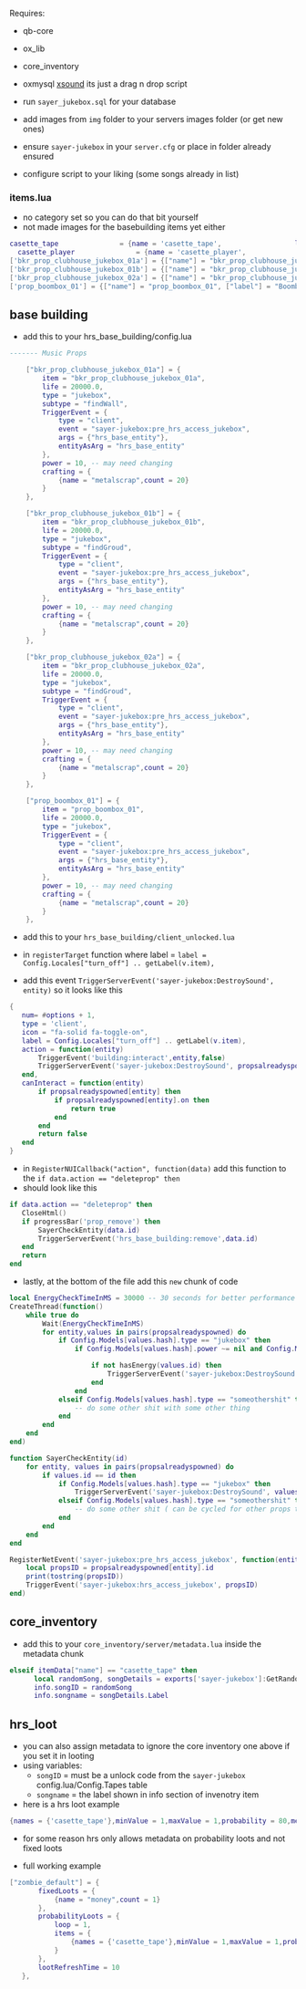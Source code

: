Requires:
  - qb-core
  - ox_lib
  - core_inventory
  - oxmysql
  [xsound](https://github.com/Xogy/xsound) its just a drag n drop script

  - run `sayer_jukebox.sql` for your database
  - add images from `img` folder to your servers images folder (or get new ones)
  - ensure `sayer-jukebox` in your `server.cfg` or place in folder already ensured
  - configure script to your liking (some songs already in list)

  ### items.lua 
  - no category set so you can do that bit yourself
  - not made images for the basebuilding items yet either
  ```lua
  casette_tape 				 = {name = 'casette_tape', 			  	  	label = 'Casette Tape', 			weight = 500, 		type = 'item', 		image = 'casette_tape.png', 		unique = true, 	    useable = true, 	shouldClose = true,	   combinable = nil,   description = 'old tunes'},
	casette_player 				 = {name = 'casette_player', 			  	label = 'Casette Player', 			weight = 500, 		type = 'item', 		image = 'casette_player.png', 		unique = true, 		useable = true, 	shouldClose = true,	   combinable = nil,   description = 'old tunes'},
  ['bkr_prop_clubhouse_jukebox_01a'] = {["name"] = "bkr_prop_clubhouse_jukebox_01a", ["label"] = "Jukebox (Wall)", ["weight"] = 200, ["type"] = "item", ["image"] = "bkr_prop_clubhouse_jukebox_01a.png", ["unique"] = false, ["useable"] = true, ["shouldClose"] = true, ["combinable"] = nil, ["description"] = "Used for base building"},
  ['bkr_prop_clubhouse_jukebox_01b'] = {["name"] = "bkr_prop_clubhouse_jukebox_01b", ["label"] = "Jukebox (Floor)", ["weight"] = 200, ["type"] = "item", ["image"] = "bkr_prop_clubhouse_jukebox_01b.png", ["unique"] = false, ["useable"] = true, ["shouldClose"] = true, ["combinable"] = nil, ["description"] = "Used for base building"},
  ['bkr_prop_clubhouse_jukebox_02a'] = {["name"] = "bkr_prop_clubhouse_jukebox_02a", ["label"] = "Jukebox (Floor)", ["weight"] = 200, ["type"] = "item", ["image"] = "bkr_prop_clubhouse_jukebox_02a.png", ["unique"] = false, ["useable"] = true, ["shouldClose"] = true, ["combinable"] = nil, ["description"] = "Used for base building"},
  ['prop_boombox_01'] = {["name"] = "prop_boombox_01", ["label"] = "Boombox", ["weight"] = 200, ["type"] = "item", ["image"] = "casette_player.png", ["unique"] = false, ["useable"] = true, ["shouldClose"] = true, ["combinable"] = nil, ["description"] = "Used for base building"},
  ```




## base building
- add this to your hrs_base_building/config.lua
```lua
------- Music Props

    ["bkr_prop_clubhouse_jukebox_01a"] = {
        item = "bkr_prop_clubhouse_jukebox_01a",
        life = 20000.0,
        type = "jukebox",
        subtype = "findWall",
        TriggerEvent = {
            type = "client",
            event = "sayer-jukebox:pre_hrs_access_jukebox",
            args = {"hrs_base_entity"},
            entityAsArg = "hrs_base_entity"
        },
        power = 10, -- may need changing
        crafting = {
            {name = "metalscrap",count = 20}
        }
    },

    ["bkr_prop_clubhouse_jukebox_01b"] = {
        item = "bkr_prop_clubhouse_jukebox_01b",
        life = 20000.0,
        type = "jukebox",
        subtype = "findGroud",
        TriggerEvent = {
            type = "client",
            event = "sayer-jukebox:pre_hrs_access_jukebox",
            args = {"hrs_base_entity"},
            entityAsArg = "hrs_base_entity"
        },
        power = 10, -- may need changing
        crafting = {
            {name = "metalscrap",count = 20}
        }
    },

    ["bkr_prop_clubhouse_jukebox_02a"] = {
        item = "bkr_prop_clubhouse_jukebox_02a",
        life = 20000.0,
        type = "jukebox",
        subtype = "findGroud",
        TriggerEvent = {
            type = "client",
            event = "sayer-jukebox:pre_hrs_access_jukebox",
            args = {"hrs_base_entity"},
            entityAsArg = "hrs_base_entity"
        },
        power = 10, -- may need changing
        crafting = {
            {name = "metalscrap",count = 20}
        }
    },

    ["prop_boombox_01"] = {
        item = "prop_boombox_01",
        life = 20000.0,
        type = "jukebox",
        TriggerEvent = {
            type = "client",
            event = "sayer-jukebox:pre_hrs_access_jukebox",
            args = {"hrs_base_entity"},
            entityAsArg = "hrs_base_entity"
        },
        power = 10, -- may need changing
        crafting = {
            {name = "metalscrap",count = 20}
        }
    },
```

 - add this to your `hrs_base_building/client_unlocked.lua`

 - in `registerTarget` function where label = `label = Config.Locales["turn_off"] .. getLabel(v.item),`
 - add this event `TriggerServerEvent('sayer-jukebox:DestroySound', entity)` so it looks like this 
 ```lua
 {
    num= #options + 1,
    type = 'client',
    icon = "fa-solid fa-toggle-on",
    label = Config.Locales["turn_off"] .. getLabel(v.item),
    action = function(entity)
        TriggerEvent('building:interact',entity,false)
        TriggerServerEvent('sayer-jukebox:DestroySound', propsalreadyspowned[entity].id, true)
    end,
    canInteract = function(entity)
        if propsalreadyspowned[entity] then
            if propsalreadyspowned[entity].on then
                return true
            end
        end
        return false
    end
}
```

 - in `RegisterNUICallback("action", function(data)` add this function to the `if data.action == "deleteprop" then`
 - should look like this 
 ```lua
 if data.action == "deleteprop" then
    CloseHtml()
    if progressBar('prop_remove') then
        SayerCheckEntity(data.id)
        TriggerServerEvent('hrs_base_building:remove',data.id)
    end
    return
end 
```

- lastly, at the bottom of the file add this `new` chunk of code
```lua
local EnergyCheckTimeInMS = 30000 -- 30 seconds for better performance
CreateThread(function()
    while true do
        Wait(EnergyCheckTimeInMS)
        for entity,values in pairs(propsalreadyspowned) do
            if Config.Models[values.hash].type == "jukebox" then
                if Config.Models[values.hash].power ~= nil and Config.Models[values.hash].power > 0 then

                    if not hasEnergy(values.id) then
                        TriggerServerEvent('sayer-jukebox:DestroySound', propsalreadyspowned[entity].id, true)
                    end
                end
            elseif Config.Models[values.hash].type == "someothershit" then
                -- do some other shit with some other thing
            end
        end
    end
end)

function SayerCheckEntity(id)
    for entity, values in pairs(propsalreadyspowned) do
        if values.id == id then
            if Config.Models[values.hash].type == "jukebox" then
                TriggerServerEvent('sayer-jukebox:DestroySound', values.id, true)
            elseif Config.Models[values.hash].type == "someothershit" then
                -- do some other shit ( can be cycled for other props to add options on delete)
            end
        end
    end
end

RegisterNetEvent('sayer-jukebox:pre_hrs_access_jukebox', function(entity)
    local propsID = propsalreadyspowned[entity].id
    print(tostring(propsID))
    TriggerEvent('sayer-jukebox:hrs_access_jukebox', propsID)
end)
```





## core_inventory

  - add this to your `core_inventory/server/metadata.lua` inside the metadata chunk
  ```lua
  elseif itemData["name"] == "casette_tape" then
        local randomSong, songDetails = exports['sayer-jukebox']:GetRandomSong()
        info.songID = randomSong
        info.songname = songDetails.Label
  ```




## hrs_loot

 - you can also assign metadata to ignore the core inventory one above if you set it in looting
 - using variables:
    - `songID` = must be a unlock code from the `sayer-jukebox` config.lua/Config.Tapes table
    - `songname` = the label shown in info section of invenotry item
 - here is a hrs loot example
 ```lua
 {names = {'casette_tape'},minValue = 1,maxValue = 1,probability = 80,metadata = {songID = "kiss1",songname = "this is a test with song kiss"}} 
 ```
 - for some reason hrs only allows metadata on probability loots and not fixed loots

 - full working example
 ```lua
 ["zombie_default"] = {
        fixedLoots = {
            {name = "money",count = 1} 
        }, 
        probabilityLoots = {
            loop = 1, 
            items = {
                {names = {'casette_tape'},minValue = 1,maxValue = 1,probability = 80,metadata = {songID = "kiss1",songname = "this is a test with song kiss"}} 
            }
        }, 
        lootRefreshTime = 10
    },
 ```